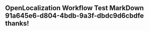 <properties
ms.topic="hero-topic"
ms.test1="hero-topic"
ms.test2="test"/>


## OpenLocalization Workflow Test MarkDown 91a645e6-d804-4bdb-9a3f-dbdc9d6cbdfe thanks!



<!--HONumber=Aug16_HO4-->


